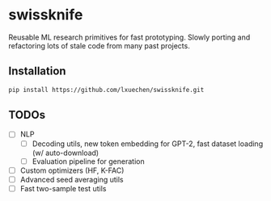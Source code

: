 # swissknife

Reusable ML research primitives for fast prototyping. Slowly porting and refactoring lots of stale code from many past projects.

## Installation

```bash
pip install https://github.com/lxuechen/swissknife.git
```

## TODOs
- [ ] NLP
  - [ ] Decoding utils, new token embedding for GPT-2, fast dataset loading (w/ auto-download)
  - [ ] Evaluation pipeline for generation
- [ ] Custom optimizers (HF, K-FAC)
- [ ] Advanced seed averaging utils
- [ ] Fast two-sample test utils
